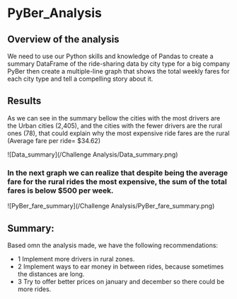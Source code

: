 # PyBer_Analysis

## Overview of the analysis
We need to use our Python skills and knowledge of Pandas to create a summary DataFrame of the ride-sharing data by city type for a big company PyBer then create a multiple-line graph that shows the total weekly fares for each city type and tell a compelling story about it.

## Results
As we can see in the summary bellow the cities with the most drivers are the Urban cities (2,405), and the cities with the fewer drivers are the rural ones (78), that could explain why the most expensive ride fares are the rural (Average fare per ride= $34.62)

![Data_summary](/Challenge Analysis/Data_summary.png)

### In the next graph we can realize that despite being the average fare for the rural rides the most expensive, the sum of the total fares is below $500 per week.

![PyBer_fare_summary](/Challenge Analysis/PyBer_fare_summary.png)

## Summary:
Based omn the analysis made, we have the following recommendations:
- 1 Implement more drivers in rural zones.
- 2 Implement ways to ear money in between rides, because sometimes the distances are long.
- 3 Try to offer better prices on january and december so there could be more rides.
